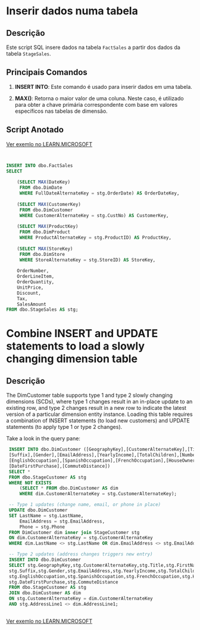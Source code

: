 # Inserir dados numa tabela

## Descrição
Este script SQL insere dados na tabela `FactSales` a partir dos dados da tabela `StageSales`. 

## Principais Comandos 

1. **INSERT INTO**: Este comando é usado para inserir dados em uma tabela.

2. **MAX()**: Retorna o maior valor de uma coluna. Neste caso, é utilizado para obter a chave primária correspondente com base em valores específicos nas tabelas de dimensão.

## Script Anotado
[Ver exemlo no LEARN.MICROSOFT](https://learn.microsoft.com/en-us/training/modules/load-optimize-data-into-relational-data-warehouse/6-load-fact-tables)

```sql


INSERT INTO dbo.FactSales
SELECT
    
    (SELECT MAX(DateKey)
     FROM dbo.DimDate
     WHERE FullDateAlternateKey = stg.OrderDate) AS OrderDateKey,
        
    (SELECT MAX(CustomerKey)
     FROM dbo.DimCustomer
     WHERE CustomerAlternateKey = stg.CustNo) AS CustomerKey,
        
    (SELECT MAX(ProductKey)
     FROM dbo.DimProduct
     WHERE ProductAlternateKey = stg.ProductID) AS ProductKey,
        
    (SELECT MAX(StoreKey)
     FROM dbo.DimStore
     WHERE StoreAlternateKey = stg.StoreID) AS StoreKey,
        
    OrderNumber,
    OrderLineItem,
    OrderQuantity,
    UnitPrice,
    Discount,
    Tax,
    SalesAmount
FROM dbo.StageSales AS stg;

```

# Combine INSERT and UPDATE statements to load a slowly changing dimension table

## Descrição
The DimCustomer table supports type 1 and type 2 slowly changing dimensions (SCDs), where type 1 changes result in an in-place update to an existing row, and type 2 changes result in a new row to indicate the latest version of a particular dimension entity instance. Loading this table requires a combination of INSERT statements (to load new customers) and UPDATE statements (to apply type 1 or type 2 changes).

Take a look in the query pane:

```sql
 INSERT INTO dbo.DimCustomer ([GeographyKey],[CustomerAlternateKey],[Title],[FirstName],[MiddleName],[LastName],[NameStyle],[BirthDate],[MaritalStatus],
 [Suffix],[Gender],[EmailAddress],[YearlyIncome],[TotalChildren],[NumberChildrenAtHome],[EnglishEducation],[SpanishEducation],[FrenchEducation],
 [EnglishOccupation],[SpanishOccupation],[FrenchOccupation],[HouseOwnerFlag],[NumberCarsOwned],[AddressLine1],[AddressLine2],[Phone],
 [DateFirstPurchase],[CommuteDistance])
 SELECT *
 FROM dbo.StageCustomer AS stg
 WHERE NOT EXISTS
     (SELECT * FROM dbo.DimCustomer AS dim
     WHERE dim.CustomerAlternateKey = stg.CustomerAlternateKey);

 -- Type 1 updates (change name, email, or phone in place)
 UPDATE dbo.DimCustomer
 SET LastName = stg.LastName,
     EmailAddress = stg.EmailAddress,
     Phone = stg.Phone
 FROM DimCustomer dim inner join StageCustomer stg
 ON dim.CustomerAlternateKey = stg.CustomerAlternateKey
 WHERE dim.LastName <> stg.LastName OR dim.EmailAddress <> stg.EmailAddress OR dim.Phone <> stg.Phone

 -- Type 2 updates (address changes triggers new entry)
 INSERT INTO dbo.DimCustomer
 SELECT stg.GeographyKey,stg.CustomerAlternateKey,stg.Title,stg.FirstName,stg.MiddleName,stg.LastName,stg.NameStyle,stg.BirthDate,stg.MaritalStatus,
 stg.Suffix,stg.Gender,stg.EmailAddress,stg.YearlyIncome,stg.TotalChildren,stg.NumberChildrenAtHome,stg.EnglishEducation,stg.SpanishEducation,stg.FrenchEducation,
 stg.EnglishOccupation,stg.SpanishOccupation,stg.FrenchOccupation,stg.HouseOwnerFlag,stg.NumberCarsOwned,stg.AddressLine1,stg.AddressLine2,stg.Phone,
 stg.DateFirstPurchase,stg.CommuteDistance
 FROM dbo.StageCustomer AS stg
 JOIN dbo.DimCustomer AS dim
 ON stg.CustomerAlternateKey = dim.CustomerAlternateKey
 AND stg.AddressLine1 <> dim.AddressLine1;
 
```
[Ver exemlo no LEARN.MICROSOFT](https://microsoftlearning.github.io/dp-203-azure-data-engineer/Instructions/Labs/09-Load-Data-into-Data-Warehouse.html)

